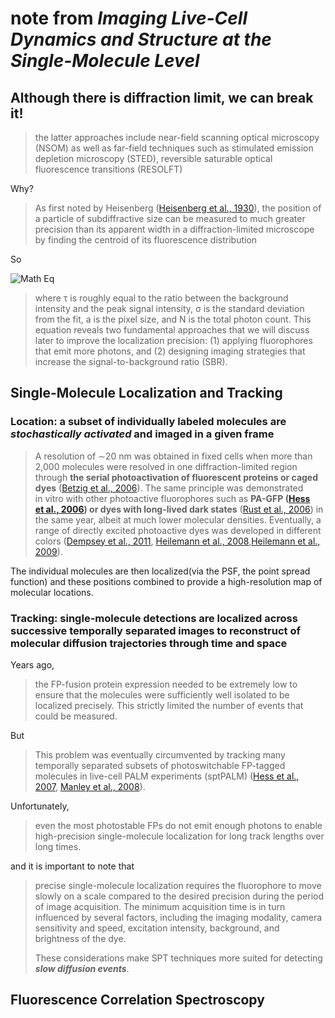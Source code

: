 # note from *Imaging Live-Cell Dynamics and Structure at the Single-Molecule Level*

## Although there is diffraction limit, we can break it!

> the latter approaches include near-field scanning optical microscopy (NSOM) as well as far-field techniques such as stimulated emission depletion microscopy (STED), reversible saturable optical fluorescence transitions (RESOLFT)

Why?

> As first noted by Heisenberg ([Heisenberg et al., 1930](javascript:void(0);)), the position of a particle of subdiffractive size can be measured to much greater precision than its apparent width in a diffraction-limited microscope by finding the centroid of its fluorescence distribution

So

![Math Eq](http://www.cell.com/cms/attachment/2031170976/2048350211/si1.gif)

> where τ is roughly equal to the ratio between the background intensity and the peak signal intensity, σ is the standard deviation from the fit, a is the pixel size, and N is the total photon count. This equation reveals two fundamental approaches that we will discuss later to improve the localization precision: (1) applying fluorophores that emit more photons, and (2) designing imaging strategies that increase the signal-to-background ratio (SBR).

## Single-Molecule Localization and Tracking

### Location: a subset of individually labeled molecules are ***stochastically activated*** and imaged in a given frame

> A resolution of ∼20 nm was obtained in fixed cells when more than 2,000 molecules were resolved in one diffraction-limited region through **the serial photoactivation of fluorescent proteins or caged dyes** ([Betzig et al., 2006](javascript:void(0);)). The same principle was demonstrated in vitro with other photoactive fluorophores such as **PA-GFP ([Hess et al., 2006](javascript:void(0);)) or dyes with long-lived dark states** ([Rust et al., 2006](javascript:void(0);)) in the same year, albeit at much lower molecular densities. Eventually, a range of directly excited photoactive dyes was developed in different colors ([Dempsey et al., 2011](javascript:void(0);), [Heilemann et al., 2008](javascript:void(0);),[Heilemann et al., 2009](javascript:void(0);)).

The individual molecules are then localized(via the PSF, the point spread function) and these positions combined to provide a high-resolution map of molecular locations.

### Tracking: single-molecule detections are localized across successive temporally separated images to reconstruct of molecular diffusion trajectories through time and space

Years ago, 

> the FP-fusion protein expression needed to be extremely low to ensure that the molecules were sufficiently well isolated to be localized precisely. This strictly limited the number of events that could be measured.

But

> This problem was eventually circumvented by tracking many temporally separated subsets of photoswitchable FP-tagged molecules in live-cell PALM experiments (sptPALM) ([Hess et al., 2007](javascript:void(0);), [Manley et al., 2008](javascript:void(0);)). 

Unfortunately, 

> even the most photostable FPs do not emit enough photons to enable high-precision single-molecule localization for long track lengths over long times.

and it is important to note that 

> precise single-molecule localization requires the fluorophore to move slowly on a scale compared to the desired precision during the period of image acquisition. The minimum acquisition time is in turn influenced by several factors, including the imaging modality, camera sensitivity and speed, excitation intensity, background, and brightness of the dye. 
>
> These considerations make SPT techniques more suited for detecting ***slow diffusion events***.

## Fluorescence Correlation Spectroscopy


